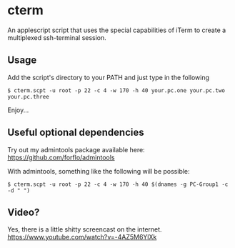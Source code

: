cterm
=====

An applescript script that uses the special capabilities of iTerm to create a multiplexed ssh-terminal session.

Usage
-----
Add the script's directory to your PATH and just type in the following

    $ cterm.scpt -u root -p 22 -c 4 -w 170 -h 40 your.pc.one your.pc.two your.pc.three

Enjoy...

Useful optional dependencies
----------------------------
Try out my admintools package available here:
https://github.com/forflo/admintools

With admintools, something like the following will be possible:

    $ cterm.scpt -u root -p 22 -c 4 -w 170 -h 40 $(dnames -g PC-Group1 -c -d " ")

Video?
------
Yes, there is a little shitty screencast on the internet.
https://www.youtube.com/watch?v=-4AZ5M6YlXk
